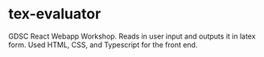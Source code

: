 # tex-evaluator
GDSC React Webapp Workshop. Reads in user input and outputs it in latex form. Used HTML, CSS, and Typescript for the front end.

